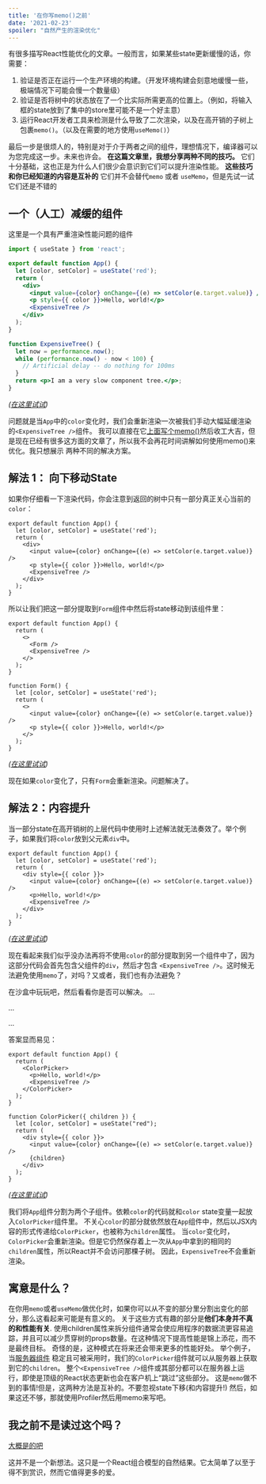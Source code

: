 ```yaml
---
title: '在你写memo()之前'
date: '2021-02-23'
spoiler: "自然产生的渲染优化"
---
```


有很多描写React性能优化的文章。一般而言，如果某些state更新缓慢的话，你需要：

1. 验证是否正在运行一个生产环境的构建。（开发环境构建会刻意地缓慢一些，极端情况下可能会慢一个数量级）
2. 验证是否将树中的状态放在了一个比实际所需更高的位置上。（例如，将输入框的state放到了集中的store里可能不是一个好主意）
3. 运行React开发者工具来检测是什么导致了二次渲染，以及在高开销的子树上包裹`memo()`。（以及在需要的地方使用`useMemo()`）


最后一步是很烦人的，特别是对于介于两者之间的组件，理想情况下，编译器可以为您完成这一步。未来也许会。
**在这篇文章里，我想分享两种不同的技巧。** 它们十分基础，这也正是为什么人们很少会意识到它们可以提升渲染性能。
**这些技巧和你已经知道的内容是互补的** 它们并不会替代`memo` 或者 `useMemo`，但是先试一试它们还是不错的

## 一个（人工）减缓的组件

这里是一个具有严重渲染性能问题的组件

```jsx
import { useState } from 'react';

export default function App() {
  let [color, setColor] = useState('red');
  return (
    <div>
      <input value={color} onChange={(e) => setColor(e.target.value)} />
      <p style={{ color }}>Hello, world!</p>
      <ExpensiveTree />
    </div>
  );
}

function ExpensiveTree() {
  let now = performance.now();
  while (performance.now() - now < 100) {
    // Artificial delay -- do nothing for 100ms
  }
  return <p>I am a very slow component tree.</p>;
}
```


*([在这里试试](https://codesandbox.io/s/frosty-glade-m33km?file=/src/App.js:23-513))*


问题就是当`App`中的`color`变化时，我们会重新渲染一次被我们手动大幅延缓渲染的`<ExpensiveTree />`组件。
我可以直接在它[上面写个memo()](https://codesandbox.io/s/amazing-shtern-61tu4?file=/src/App.js)然后收工大吉，但是现在已经有很多这方面的文章了，所以我不会再花时间讲解如何使用memo()来优化。我只想展示
两种不同的解决方案。


## 解法 1： 向下移动State

如果你仔细看一下渲染代码，你会注意到返回的树中只有一部分真正关心当前的`color`：
```jsx{2,5-6}
export default function App() {
  let [color, setColor] = useState('red');
  return (
    <div>
      <input value={color} onChange={(e) => setColor(e.target.value)} />
      <p style={{ color }}>Hello, world!</p>
      <ExpensiveTree />
    </div>
  );
}
```

所以让我们把这一部分提取到`Form`组件中然后将state移动到该组件里：
```jsx{4,11,14,15}
export default function App() {
  return (
    <>
      <Form />
      <ExpensiveTree />
    </>
  );
}

function Form() {
  let [color, setColor] = useState('red');
  return (
    <>
      <input value={color} onChange={(e) => setColor(e.target.value)} />
      <p style={{ color }}>Hello, world!</p>
    </>
  );
}
```

*([在这里试试](https://codesandbox.io/s/billowing-wood-1tq2u?file=/src/App.js:64-380))*

现在如果`color`变化了，只有`Form`会重新渲染。问题解决了。

## 解法 2：内容提升

当一部分state在高开销树的上层代码中使用时上述解法就无法奏效了。举个例子，如果我们将`color`放到父元素`div`中。
```jsx{2,4}
export default function App() {
  let [color, setColor] = useState('red');
  return (
    <div style={{ color }}>
      <input value={color} onChange={(e) => setColor(e.target.value)} />
      <p>Hello, world!</p>
      <ExpensiveTree />
    </div>
  );
}
```

*([在这里试试](https://codesandbox.io/s/bold-dust-0jbg7?file=/src/App.js:58-313))*

现在看起来我们似乎没办法再将不使用`color`的部分提取到另一个组件中了，因为这部分代码会首先包含父组件的`div`，然后才包含
`<ExpensiveTree />`。这时候无法避免使用`memo`了，对吗？又或者，我们也有办法避免？



在沙盒中玩玩吧，然后看看你是否可以解决。
...

...

...


答案显而易见：
```jsx{4,5,10,15}
export default function App() {
  return (
    <ColorPicker>
      <p>Hello, world!</p>
      <ExpensiveTree />
    </ColorPicker>
  );
}

function ColorPicker({ children }) {
  let [color, setColor] = useState("red");
  return (
    <div style={{ color }}>
      <input value={color} onChange={(e) => setColor(e.target.value)} />
      {children}
    </div>
  );
}
```

*([在这里试试](https://codesandbox.io/s/wonderful-banach-tyfr1?file=/src/App.js:58-423))*


我们将`App`组件分割为两个子组件。依赖`color`的代码就和`color` state变量一起放入`ColorPicker`组件里。
不关心`color`的部分就依然放在`App`组件中，然后以JSX内容的形式传递给`ColorPicker`，也被称为`children`属性。
当`color`变化时，`ColorPicker`会重新渲染。但是它仍然保存着上一次从`App`中拿到的相同的`children`属性，所以React并不会访问那棵子树。
因此，`ExpensiveTree`不会重新渲染。

## 寓意是什么？

在你用`memo`或者`useMemo`做优化时，如果你可以从不变的部分里分割出变化的部分，那么这看起来可能是有意义的。
关于这些方式有趣的部分是**他们本身并不真的和性能有关**. 使用children属性来拆分组件通常会使应用程序的数据流更容易追踪，并且可以减少贯穿树的props数量。在这种情况下提高性能是锦上添花，而不是最终目标。
奇怪的是，这种模式在将来还会带来更多的性能好处。
举个例子，当[服务器组件](https://reactjs.org/blog/2020/12/21/data-fetching-with-react-server-components.html) 稳定且可被采用时，我们的`ColorPicker`组件就可以从服务器上获取到它的`children`。
整个`<ExpensiveTree />`组件或其部分都可以在服务器上运行，即使是顶级的React状态更新也会在客户机上“跳过”这些部分。
这是`memo`做不到的事情!但是，这两种方法是互补的。不要忽视state下移(和内容提升!)
然后，如果这还不够，那就使用Profiler然后用memo来写吧。

## 我之前不是读过这个吗？

[大概是的吧](https://kentcdodds.com/blog/optimize-react-re-renders)

这并不是一个新想法。这只是一个React组合模型的自然结果。它太简单了以至于得不到赏识，然而它值得更多的爱。
